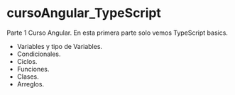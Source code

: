 # cursoAngular_TypeScript
Parte 1 Curso Angular. En esta primera parte solo vemos TypeScript basics. 
- Variables y tipo de Variables.
- Condicionales. 
- Ciclos. 
- Funciones. 
- Clases. 
- Arreglos.
